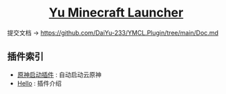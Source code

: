 <div align="center">

# [Yu Minecraft Launcher](https://github.com/DaiYu-233/YMCL.Avalonia)

</div>

 提交文档 → https://github.com/DaiYu-233/YMCL.Plugin/tree/main/Doc.md

## 插件索引

- [原神启动插件](https://github.com/DaiYu-233/YMCL.Plugin/tree/main/Plugins/HLXF/YuanShenLaunch) : 自动启动云原神
- [Hello](https://github.com/DaiYu-233/YMCL.Plugin/tree/main/Plugins/DaiYu/Hello) : 插件介绍